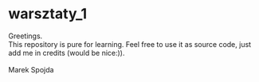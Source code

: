 # warsztaty_1
Greetings.<br>
This repository is pure for learning. Feel free to use it as source code, just add me in credits (would be nice:)).<br>
<br>
Marek Spojda
